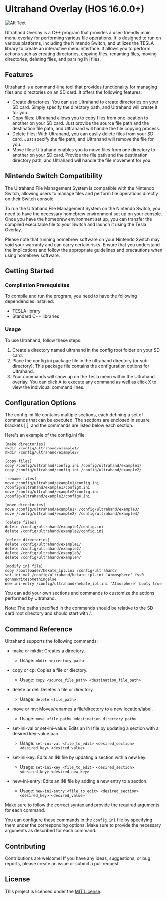 # Ultrahand Overlay (HOS 16.0.0+)
![Alt Text](https://www.pcinvasion.com/wp-content/uploads/2023/05/How-to-Get-and-Use-Ultrahand-Ability-in-Tears-of-the-Kingdom.jpg)

Ultrahand Overlay is a C++ program that provides a user-friendly main menu overlay for performing various file operations. It is designed to run on various platforms, including the Nintendo Switch, and utilizes the TESLA library to create an interactive menu interface. It allows you to perform actions such as creating directories, copying files, renaming files, moving directories, deleting files, and parsing INI files.

## Features

Ultrahand is a command-line tool that provides functionality for managing files and directories on an SD card. It offers the following features:

- Create directories: You can use Ultrahand to create directories on your SD card. Simply specify the directory path, and Ultrahand will create it for you.
- Copy files: Ultrahand allows you to copy files from one location to another on your SD card. Just provide the source file path and the destination file path, and Ultrahand will handle the file copying process.
- Delete files: With Ultrahand, you can easily delete files from your SD card. Just specify the file path, and Ultrahand will remove the file for you.
- Move files: Ultrahand enables you to move files from one directory to another on your SD card. Provide the file path and the destination directory path, and Ultrahand will handle the file movement for you.



## Nintendo Switch Compatibility
The Ultrahand File Management System is compatible with the Nintendo Switch, allowing users to manage files and perform file operations directly on their Switch console.

To run the Ultrahand File Management System on the Nintendo Switch, you need to have the necessary homebrew environment set up on your console. Once you have the homebrew environment set up, you can transfer the compiled executable file to your Switch and launch it using the Tesla Overlay.

Please note that running homebrew software on your Nintendo Switch may void your warranty and can carry certain risks. Ensure that you understand the implications and follow the appropriate guidelines and precautions when using homebrew software.



## Getting Started

### Compilation Prerequisites

To compile and run the program, you need to have the following dependencies installed:

- TESLA library
- Standard C++ libraries


### Usage

To use Ultrahand, follow these steps:

1. Create a directory named ultrahand in the config root folder on your SD card.
2. Place the config.ini package file in the ultrahand directory (or sub-directory). This package file contains the configuration options for Ultrahand.
3. Your commands will show up on the Tesla menu within the Ultrahand overlay.  You can click A to execute any command as well as click X to view the indivicual command lines.

## Configuration Options

The config.ini file contains multiple sections, each defining a set of commands that can be executed. The sections are enclosed in square brackets [ ], and the commands are listed below each section.

Here's an example of the config.ini file:
```
[make directories]
mkdir /config/ultrahand/example1/
mkdir /config/ultrahand/example2/

[copy files]
copy /config/ultrahand/config.ini /config/ultrahand/example1/
copy /config/ultrahand/config.ini /config/ultrahand/example2/

[rename files]
move /config/ultrahand/example1/config.ini /config/ultrahand/example1/configX.ini
move /config/ultrahand/example2/config.ini /config/ultrahand/example2/configX.ini

[move directories]
move /config/ultrahand/example1/ /config/ultrahand/example3/
move /config/ultrahand/example2/ /config/ultrahand/example4/

[delete files]
delete /config/ultrahand/example1/config.ini
delete /config/ultrahand/example2/config.ini

[delete directories]
delete /config/ultrahand/example1/
delete /config/ultrahand/example2/
delete /config/ultrahand/example3/
delete /config/ultrahand/example4/

[modify ini file]
copy /bootloader/hekate_ipl.ini /config/ultrahand/
set-ini-val /config/ultrahand/hekate_ipl.ini 'Atmosphere' fss0 gonnawritesomethingelse
new-ini-entry /config/ultrahand/hekate_ipl.ini 'Atmosphere' booty true
```
You can add your own sections and commands to customize the actions performed by Ultrahand.

Note: The paths specified in the commands should be relative to the SD card root directory and should start with /.

## Command Reference

Ultrahand supports the following commands:

- make or mkdir: Creates a directory.
  - Usage: `mkdir <directory_path>`

- copy or cp: Copies a file or diectory.
  - Usage: `copy <source_file_path> <destination_file_path>`

- delete or del: Deletes a file or directory.
  - Usage: `delete <file_path>`

- move or mv: Moves/renames a file/directory to a new location/label.
  - Usage: `move <file_path> <destination_directory_path>`

- set-ini-val or set-ini-value: Edits an INI file by updating a section with a desired key-value pair.
  - Usage: `set-ini-val <file_to_edit> <desired_section> <desired_key> <desired_value>`

- set-ini-key: Edits an INI file by updating a section with a new key.
  - Usage: `set-ini-key <file_to_edit> <desired_section> <desired_key> <desired_new_key>`

- new-ini-entry: Edits an INI file by adding a new entry to a section.
  - Usage: `new-ini-entry <file_to_edit> <desired_section> <desired_key> <desired_value>`


Make sure to follow the correct syntax and provide the required arguments for each command.

You can configure these commands in the `config.ini` file by specifying them under the corresponding options. Make sure to provide the necessary arguments as described for each command.


## Contributing

Contributions are welcome! If you have any ideas, suggestions, or bug reports, please create an issue or submit a pull request.

## License

This project is licensed under the [MIT License](LICENSE).

